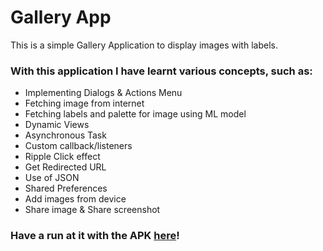 # Gallery App

This is a simple Gallery Application to display images with labels.

### With this application I have learnt various concepts, such as:

- Implementing Dialogs & Actions Menu
- Fetching image from internet
- Fetching labels and palette for image using ML model
- Dynamic Views
- Asynchronous Task
- Custom callback/listeners
- Ripple Click effect
- Get Redirected URL
- Use of JSON
- Shared Preferences
- Add images from device
- Share image & Share screenshot

### Have a run at it with the APK [here](https://github.com/shrutiisharma/GalleryApp/releases/download/version1/app-debug.apk)!

